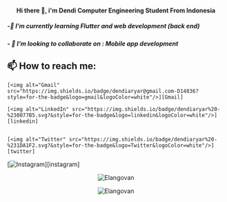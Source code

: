 


<h4 align="center">Hi there 👋, i'm Dendi Computer Engineering Student From Indonesia </h4>

<h5>-🌱 I’m currently learning Flutter and web development (back end) </h5>
<h5>- 👯 I’m looking to collaborate on : Mobile app development </h5>

<h2> 📫 How to reach me: </h2>

<div>

    [<img alt="Gmail" src="https://img.shields.io/badge/dendiaryar@gmail.com-D14836?style=for-the-badge&logo=gmail&logoColor=white"/>][Gmail]

    [<img alt="LinkedIn" src="https://img.shields.io/badge/dendiaryar%20-%230077B5.svg?&style=for-the-badge&logo=linkedin&logoColor=white"/>][linkedin]


    [<img alt="Twitter" src="https://img.shields.io/badge/dendiaryar%20-%231DA1F2.svg?&style=for-the-badge&logo=Twitter&logoColor=white"/>][twitter]


   [<img alt="Instagram" src="https://img.shields.io/badge/dendiaryar%20-%23E4405F.svg?&style=for-the-badge&logo=Instagram&logoColor=white"/>][instagram]



</div>
<p></p>
	
<p align="center">
	<img src=https://github-readme-stats.vercel.app/api?username=dendiaryar&show_icons=true&theme=blueberry alt=Elangovan />
</p>



<p align="center">
	<img src=https://github-readme-stats.vercel.app/api/top-langs/?username=codestronaut&layout=compact&theme=blueberry alt=Elangovan />
</p>




